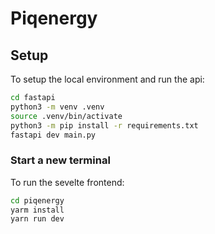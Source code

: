 # Piqenergy

## Setup

To setup the local environment and run the api:

```bash
cd fastapi
python3 -m venv .venv
source .venv/bin/activate
python3 -m pip install -r requirements.txt
fastapi dev main.py
```

### Start a new terminal

To run the sevelte frontend:

```bash
cd piqenergy
yarm install
yarn run dev
```

